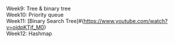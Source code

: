 
Week9: Tree & binary tree <br />
Week10: Priority queue <br />
Week11: [Binary Search Tree]#(https://www.youtube.com/watch?v=oidpKTjf_M0) <br />
Week12: Hashmap <br />
